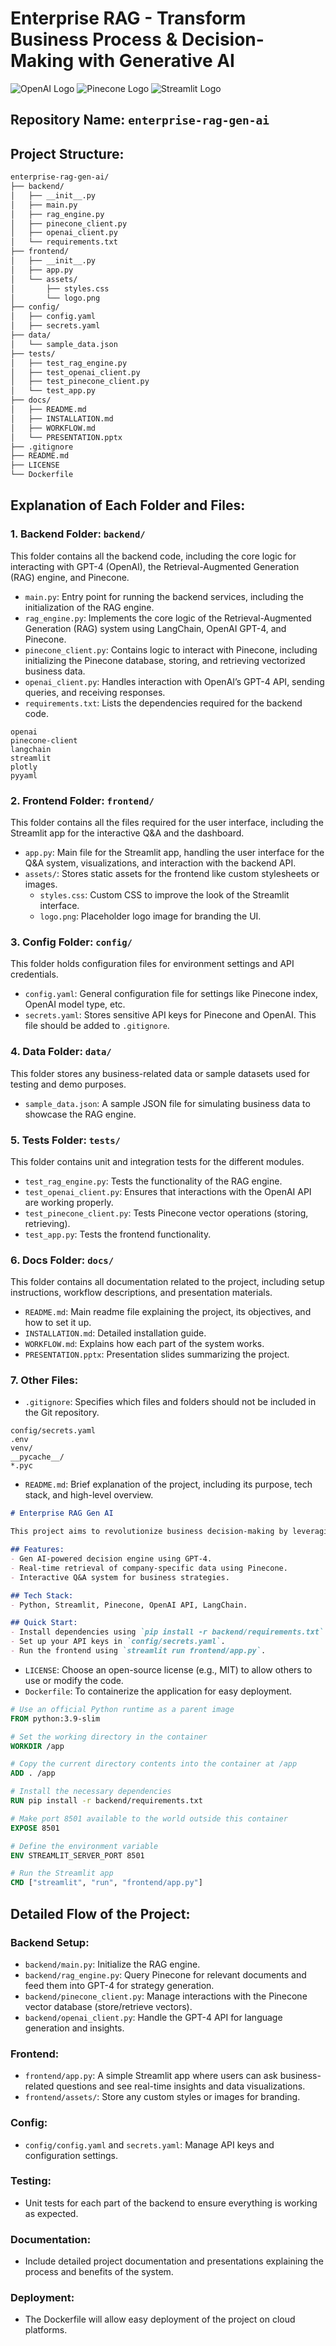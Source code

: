 # Enterprise RAG - Transform Business Process & Decision-Making with Generative AI

![OpenAI Logo](https://upload.wikimedia.org/wikipedia/commons/4/4f/OpenAI_Logo.png)
![Pinecone Logo](https://upload.wikimedia.org/wikipedia/commons/6/6e/Pinecone_Logo.png)
![Streamlit Logo](https://upload.wikimedia.org/wikipedia/commons/0/05/Streamlit_Logo.png)

## Repository Name: `enterprise-rag-gen-ai`

## Project Structure:
```bash
enterprise-rag-gen-ai/
├── backend/
│   ├── __init__.py
│   ├── main.py
│   ├── rag_engine.py
│   ├── pinecone_client.py
│   ├── openai_client.py
│   └── requirements.txt
├── frontend/
│   ├── __init__.py
│   ├── app.py
│   └── assets/
│       ├── styles.css
│       └── logo.png
├── config/
│   ├── config.yaml
│   ├── secrets.yaml
├── data/
│   └── sample_data.json
├── tests/
│   ├── test_rag_engine.py
│   ├── test_openai_client.py
│   ├── test_pinecone_client.py
│   └── test_app.py
├── docs/
│   ├── README.md
│   ├── INSTALLATION.md
│   ├── WORKFLOW.md
│   └── PRESENTATION.pptx
├── .gitignore
├── README.md
├── LICENSE
└── Dockerfile
```

## Explanation of Each Folder and Files:

### 1. Backend Folder: `backend/`
This folder contains all the backend code, including the core logic for interacting with GPT-4 (OpenAI), the Retrieval-Augmented Generation (RAG) engine, and Pinecone.

- `main.py`: Entry point for running the backend services, including the initialization of the RAG engine.
- `rag_engine.py`: Implements the core logic of the Retrieval-Augmented Generation (RAG) system using LangChain, OpenAI GPT-4, and Pinecone.
- `pinecone_client.py`: Contains logic to interact with Pinecone, including initializing the Pinecone database, storing, and retrieving vectorized business data.
- `openai_client.py`: Handles interaction with OpenAI’s GPT-4 API, sending queries, and receiving responses.
- `requirements.txt`: Lists the dependencies required for the backend code.

```plaintext
openai
pinecone-client
langchain
streamlit
plotly
pyyaml
```

### 2. Frontend Folder: `frontend/`
This folder contains all the files required for the user interface, including the Streamlit app for the interactive Q&A and the dashboard.

- `app.py`: Main file for the Streamlit app, handling the user interface for the Q&A system, visualizations, and interaction with the backend API.
- `assets/`: Stores static assets for the frontend like custom stylesheets or images.
   - `styles.css`: Custom CSS to improve the look of the Streamlit interface.
   - `logo.png`: Placeholder logo image for branding the UI.

### 3. Config Folder: `config/`
This folder holds configuration files for environment settings and API credentials.

- `config.yaml`: General configuration file for settings like Pinecone index, OpenAI model type, etc.
- `secrets.yaml`: Stores sensitive API keys for Pinecone and OpenAI. This file should be added to `.gitignore`.

### 4. Data Folder: `data/`
This folder stores any business-related data or sample datasets used for testing and demo purposes.

- `sample_data.json`: A sample JSON file for simulating business data to showcase the RAG engine.

### 5. Tests Folder: `tests/`
This folder contains unit and integration tests for the different modules.

- `test_rag_engine.py`: Tests the functionality of the RAG engine.
- `test_openai_client.py`: Ensures that interactions with the OpenAI API are working properly.
- `test_pinecone_client.py`: Tests Pinecone vector operations (storing, retrieving).
- `test_app.py`: Tests the frontend functionality.

### 6. Docs Folder: `docs/`
This folder contains all documentation related to the project, including setup instructions, workflow descriptions, and presentation materials.

- `README.md`: Main readme file explaining the project, its objectives, and how to set it up.
- `INSTALLATION.md`: Detailed installation guide.
- `WORKFLOW.md`: Explains how each part of the system works.
- `PRESENTATION.pptx`: Presentation slides summarizing the project.

### 7. Other Files:
- `.gitignore`: Specifies which files and folders should not be included in the Git repository.

```plaintext
config/secrets.yaml
.env
venv/
__pycache__/
*.pyc
```

- `README.md`: Brief explanation of the project, including its purpose, tech stack, and high-level overview.

```markdown
# Enterprise RAG Gen AI

This project aims to revolutionize business decision-making by leveraging Large Language Models (LLMs) and Retrieval-Augmented Generation (RAG) to provide real-time, actionable insights.

## Features:
- Gen AI-powered decision engine using GPT-4.
- Real-time retrieval of company-specific data using Pinecone.
- Interactive Q&A system for business strategies.

## Tech Stack:
- Python, Streamlit, Pinecone, OpenAI API, LangChain.

## Quick Start:
- Install dependencies using `pip install -r backend/requirements.txt`.
- Set up your API keys in `config/secrets.yaml`.
- Run the frontend using `streamlit run frontend/app.py`.
```

- `LICENSE`: Choose an open-source license (e.g., MIT) to allow others to use or modify the code.
- `Dockerfile`: To containerize the application for easy deployment.

```dockerfile
# Use an official Python runtime as a parent image
FROM python:3.9-slim

# Set the working directory in the container
WORKDIR /app

# Copy the current directory contents into the container at /app
ADD . /app

# Install the necessary dependencies
RUN pip install -r backend/requirements.txt

# Make port 8501 available to the world outside this container
EXPOSE 8501

# Define the environment variable
ENV STREAMLIT_SERVER_PORT 8501

# Run the Streamlit app
CMD ["streamlit", "run", "frontend/app.py"]
```

## Detailed Flow of the Project:

### Backend Setup:
- `backend/main.py`: Initialize the RAG engine.
- `backend/rag_engine.py`: Query Pinecone for relevant documents and feed them into GPT-4 for strategy generation.
- `backend/pinecone_client.py`: Manage interactions with the Pinecone vector database (store/retrieve vectors).
- `backend/openai_client.py`: Handle the GPT-4 API for language generation and insights.

### Frontend:
- `frontend/app.py`: A simple Streamlit app where users can ask business-related questions and see real-time insights and data visualizations.
- `frontend/assets/`: Store any custom styles or images for branding.

### Config:
- `config/config.yaml` and `secrets.yaml`: Manage API keys and configuration settings.

### Testing:
- Unit tests for each part of the backend to ensure everything is working as expected.

### Documentation:
- Include detailed project documentation and presentations explaining the process and benefits of the system.

### Deployment:
- The Dockerfile will allow easy deployment of the project on cloud platforms.
